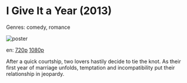 # I Give It a Year (2013)

Genres: comedy, romance

![poster](http://image.tmdb.org/t/p/w500/d05UThmFSAUD6FTHNjYxhrmdTec.jpg)

en:
  [720p](magnet:?xt=urn:btih:FCB19B4D709F9A8B77E49518D4060B9E3178DAB6&tr=udp://glotorrents.pw:6969/announce&tr=udp://tracker.opentrackr.org:1337/announce&tr=udp://torrent.gresille.org:80/announce&tr=udp://tracker.openbittorrent.com:80&tr=udp://tracker.coppersurfer.tk:6969&tr=udp://tracker.leechers-paradise.org:6969&tr=udp://p4p.arenabg.ch:1337&tr=udp://tracker.internetwarriors.net:1337)
  [1080p](magnet:?xt=urn:btih:72F2DB8AEBA171CB5BF6E0FF242C410089DF5EA5&tr=udp://glotorrents.pw:6969/announce&tr=udp://tracker.opentrackr.org:1337/announce&tr=udp://torrent.gresille.org:80/announce&tr=udp://tracker.openbittorrent.com:80&tr=udp://tracker.coppersurfer.tk:6969&tr=udp://tracker.leechers-paradise.org:6969&tr=udp://p4p.arenabg.ch:1337&tr=udp://tracker.internetwarriors.net:1337)
  


After a quick courtship, two lovers hastily decide to tie the knot. As their first year of marriage unfolds, temptation and incompatibility put their relationship in jeopardy.